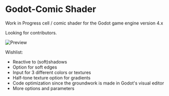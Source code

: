 # Godot-Comic Shader
Work in Progress cell / comic shader for the Godot game engine version 4.x

Looking for contributors.

![Preview](https://i.postimg.cc/2Sbryw7p/Screenshot-7.jpg)

Wishlist:
- Reactive to (soft)shadows
- Option for soft edges
- Input for 3 different colors or textures
- Half-tone texture option for gradients
- Code optimization since the groundwork is made in Godot's visual editor
- More options and parameters
